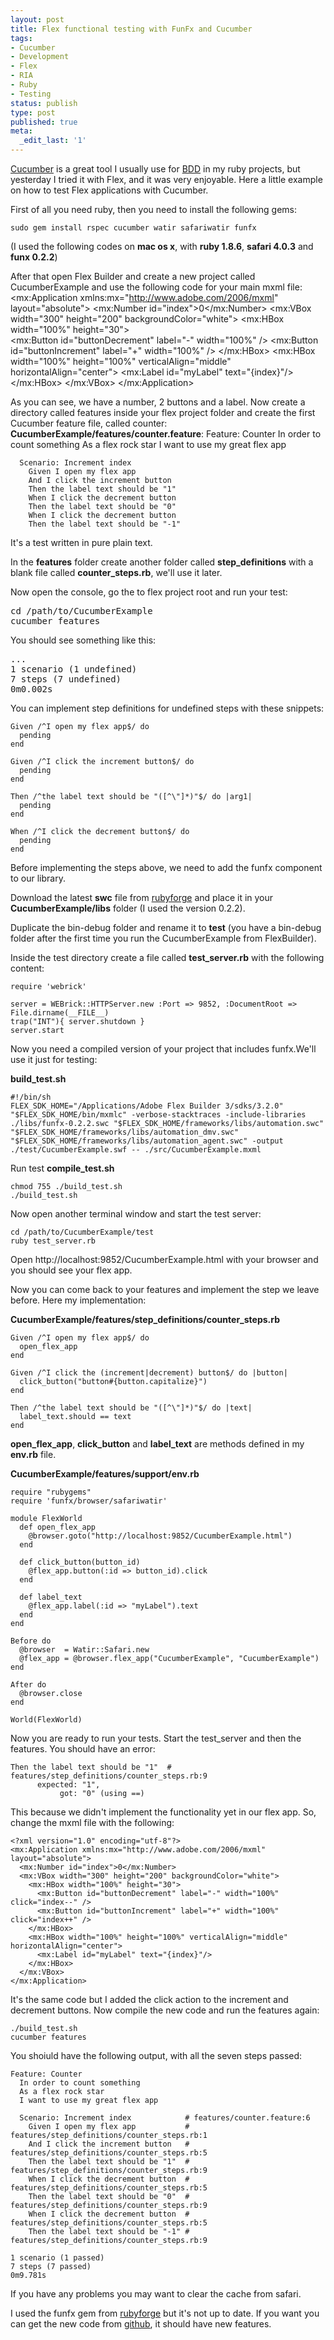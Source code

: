 ```yaml
---
layout: post
title: Flex functional testing with FunFx and Cucumber
tags:
- Cucumber
- Development
- Flex
- RIA
- Ruby
- Testing
status: publish
type: post
published: true
meta:
  _edit_last: '1'
---
```

[Cucumber](http://cukes.info/ "Cucumber") is a great tool I usually use for [BDD](http://en.wikipedia.org/wiki/Behavior_driven_development "Behavior Driven Development") in my ruby projects, but yesterday I tried it with Flex, and it was very enjoyable. Here a little example on how to test Flex applications with Cucumber.

First of all you need ruby, then you need to install the following gems:

    sudo gem install rspec cucumber watir safariwatir funfx

(I used the following codes on <strong>mac os x</strong>, with <strong>ruby 1.8.6</strong>, <strong>safari 4.0.3</strong> and <strong>funx 0.2.2</strong>)

After that open Flex Builder and create a new project called CucumberExample and use the following code for your main mxml file:
    <?xml version="1.0" encoding="utf-8"?>
    <mx:Application xmlns:mx="http://www.adobe.com/2006/mxml" layout="absolute">
      <mx:Number id="index">0</mx:Number>
      <mx:VBox width="300" height="200" backgroundColor="white">
        <mx:HBox width="100%" height="30">			
          <mx:Button id="buttonDecrement" label="-" width="100%" />
          <mx:Button id="buttonIncrement" label="+" width="100%" />
        </mx:HBox>
        <mx:HBox width="100%" height="100%" verticalAlign="middle" horizontalAlign="center">
          <mx:Label id="myLabel" text="{index}"/>			
        </mx:HBox>
      </mx:VBox>
    </mx:Application>

As you can see, we have a number, 2 buttons and a label. Now create a directory called features inside your flex project folder and create the first Cucumber feature file, called counter:
<strong>CucumberExample/features/counter.feature</strong>:
    Feature: Counter
      In order to count something
      As a flex rock star
      I want to use my great flex app
    
      Scenario: Increment index
        Given I open my flex app
        And I click the increment button
        Then the label text should be "1"
        When I click the decrement button
        Then the label text should be "0"
        When I click the decrement button
        Then the label text should be "-1"

<p>It's a test written in pure plain text.</p>
<p>In the <strong>features</strong> folder create another folder called <strong>step_definitions</strong> with a blank file called <strong>counter_steps.rb</strong>, we'll use it later.</p>
<p>Now open the console, go the to flex project root and run your test:</p>
<pre lang="bash">
cd /path/to/CucumberExample
cucumber features
</pre>
<p>You should see something like this:</p>
<pre lang="bash">
...
1 scenario (1 undefined)
7 steps (7 undefined)
0m0.002s
</pre>
You can implement step definitions for undefined steps with these snippets:

    Given /^I open my flex app$/ do
      pending
    end
    
    Given /^I click the increment button$/ do
      pending
    end
    
    Then /^the label text should be "([^\"]*)"$/ do |arg1|
      pending
    end
    
    When /^I click the decrement button$/ do
      pending
    end

<p>Before implementing the steps above, we need to add the funfx component to our library.</p>
<p>Download the latest <strong>swc</strong> file from <a href="http://rubyforge.org/frs/?group_id=3898&release_id=16452">rubyforge</a> and place it in your <strong>CucumberExample/libs</strong> folder (I used the version 0.2.2).</p>
<p>Duplicate the bin-debug folder and rename it to <strong>test</strong> (you have a bin-debug folder after the first time you run the CucumberExample from FlexBuilder).</p>
<p>Inside the test directory create a file called <strong>test_server.rb</strong> with the following content:</p>

    require 'webrick'
    
    server = WEBrick::HTTPServer.new :Port => 9852, :DocumentRoot => File.dirname(__FILE__)
    trap("INT"){ server.shutdown }
    server.start

<p>Now you need a compiled version of your project that includes funfx.We'll use it just for testing:</p>
<strong>build_test.sh</strong>

    #!/bin/sh
    FLEX_SDK_HOME="/Applications/Adobe Flex Builder 3/sdks/3.2.0"
    "$FLEX_SDK_HOME/bin/mxmlc" -verbose-stacktraces -include-libraries ./libs/funfx-0.2.2.swc "$FLEX_SDK_HOME/frameworks/libs/automation.swc" "$FLEX_SDK_HOME/frameworks/libs/automation_dmv.swc"  "$FLEX_SDK_HOME/frameworks/libs/automation_agent.swc" -output ./test/CucumberExample.swf -- ./src/CucumberExample.mxml

<p>Run test <strong>compile_test.sh</strong></p>

    chmod 755 ./build_test.sh
    ./build_test.sh

<p>Now open another terminal window and start the test server:</p>

    cd /path/to/CucumberExample/test
    ruby test_server.rb

<p>Open http://localhost:9852/CucumberExample.html with your browser and you should see your flex app.</p>
<p>Now you can come back to your features and implement the step we leave before. Here my implementation:</p>
<p><strong>CucumberExample/features/step_definitions/counter_steps.rb</strong></p>

    Given /^I open my flex app$/ do
      open_flex_app
    end
    
    Given /^I click the (increment|decrement) button$/ do |button|  
      click_button("button#{button.capitalize}")  
    end
    
    Then /^the label text should be "([^\"]*)"$/ do |text|
      label_text.should == text  
    end

<p><strong>open_flex_app</strong>, <strong>click_button</strong> and <strong>label_text</strong> are methods  defined in my <strong>env.rb</strong> file.</p>
<p><strong>CucumberExample/features/support/env.rb</strong></p>

    require "rubygems"
    require 'funfx/browser/safariwatir'
    
    module FlexWorld
      def open_flex_app
        @browser.goto("http://localhost:9852/CucumberExample.html")
      end
      
      def click_button(button_id)
        @flex_app.button(:id => button_id).click
      end
      
      def label_text
        @flex_app.label(:id => "myLabel").text
      end
    end
    
    Before do
      @browser  = Watir::Safari.new
      @flex_app = @browser.flex_app("CucumberExample", "CucumberExample")  
    end
    
    After do
      @browser.close
    end
    
    World(FlexWorld)

<p>Now you are ready to run your tests.  Start the test_server and then the features. You should have  an error:</p>

    Then the label text should be "1"  # features/step_definitions/counter_steps.rb:9
          expected: "1",
               got: "0" (using ==)

<p>This because we didn't implement the functionality yet in our flex app. So, change the mxml file with the following:</p>

    <?xml version="1.0" encoding="utf-8"?>
    <mx:Application xmlns:mx="http://www.adobe.com/2006/mxml" layout="absolute">
      <mx:Number id="index">0</mx:Number>
      <mx:VBox width="300" height="200" backgroundColor="white">
        <mx:HBox width="100%" height="30">			
          <mx:Button id="buttonDecrement" label="-" width="100%" click="index--" />
          <mx:Button id="buttonIncrement" label="+" width="100%" click="index++" />
        </mx:HBox>
        <mx:HBox width="100%" height="100%" verticalAlign="middle" horizontalAlign="center">
          <mx:Label id="myLabel" text="{index}"/>			
        </mx:HBox>
      </mx:VBox>
    </mx:Application>

<p>It's the same code but I added the click action to the increment and decrement buttons. Now compile the new code and run the features again:</p>

    ./build_test.sh
    cucumber features

<p>You shoiuld have the following output, with all the seven steps passed:</p>

    Feature: Counter
      In order to count something
      As a flex rock star
      I want to use my great flex app
    
      Scenario: Increment index            # features/counter.feature:6
        Given I open my flex app           # features/step_definitions/counter_steps.rb:1
        And I click the increment button   # features/step_definitions/counter_steps.rb:5
        Then the label text should be "1"  # features/step_definitions/counter_steps.rb:9
        When I click the decrement button  # features/step_definitions/counter_steps.rb:5
        Then the label text should be "0"  # features/step_definitions/counter_steps.rb:9
        When I click the decrement button  # features/step_definitions/counter_steps.rb:5
        Then the label text should be "-1" # features/step_definitions/counter_steps.rb:9
    
    1 scenario (1 passed)
    7 steps (7 passed)
    0m9.781s

<p>If you have any problems you may want to clear the cache from safari.</p> 
<p>I used the funfx gem from  <a href="http://funfx.rubyforge.org/">rubyforge</a> but it's not up to date. If you want you can get the new code from <a href="http://github.com/peternic/funfx/tree/master">github</a>, it should have new features.</p>
